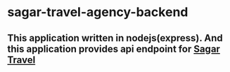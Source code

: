 # sagar-travel-agency-backend
## This application written in nodejs(express). And this application provides api endpoint for [Sagar Travel](https://sagar-travel-authentication.web.app)
